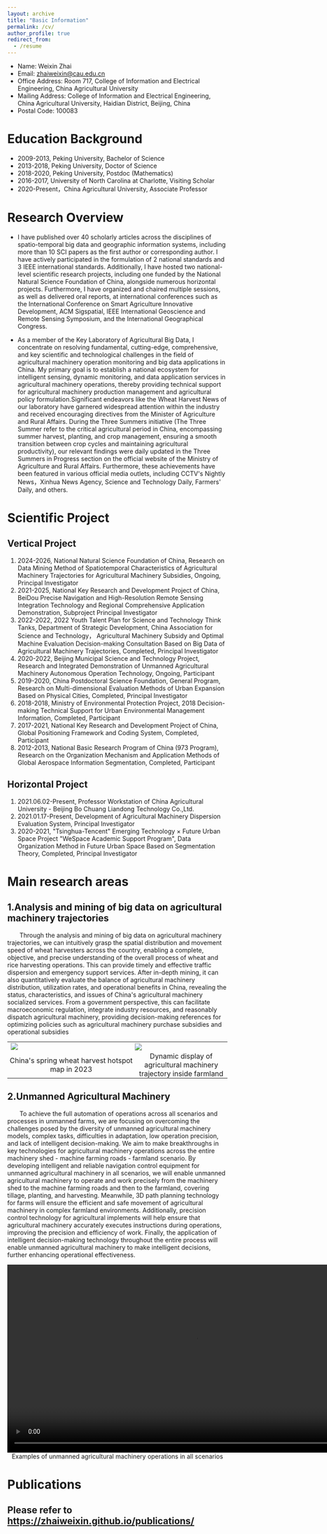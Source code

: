 ```yaml
---
layout: archive
title: "Basic Information"
permalink: /cv/
author_profile: true
redirect_from:
  - /resume
---
```


* Name: Weixin Zhai
* Email: zhaiweixin@cau.edu.cn
* Office Address: Room 717, College of Information and Electrical Engineering, China Agricultural University
* Mailing Address: College of Information and Electrical Engineering, China Agricultural University, Haidian District, Beijing, China
* Postal Code: 100083

Education Background
======
* 2009-2013, Peking University, Bachelor of Science
* 2013-2018, Peking University, Doctor of Science
* 2018-2020, Peking University, Postdoc (Mathematics)
* 2016-2017, University of North Carolina at Charlotte, Visiting Scholar
* 2020-Present，China Agricultural University, Associate Professor

Research Overview
======
* I have published over 40 scholarly articles across the disciplines of spatio-temporal big data and geographic information systems, including more than 10 SCI papers as the first author or corresponding author. I have actively participated in the formulation of 2 national standards and 3 IEEE international standards. Additionally, I have hosted two national-level scientific research projects, including one funded by the National Natural Science Foundation of China, alongside numerous horizontal projects. Furthermore, I have organized and chaired multiple sessions, as well as delivered oral reports, at international conferences such as the International Conference on Smart Agriculture Innovative Development, ACM Sigspatial, IEEE International Geoscience and Remote Sensing Symposium, and the International Geographical Congress.

* As a member of the Key Laboratory of Agricultural Big Data, I concentrate on resolving fundamental, cutting-edge, comprehensive, and key scientific and technological challenges in the field of agricultural machinery operation monitoring and big data applications in China. My primary goal is to establish a national ecosystem for intelligent sensing, dynamic monitoring, and data application services in agricultural machinery operations, thereby providing technical support for agricultural machinery production management and agricultural policy formulation.Significant endeavors like the Wheat Harvest News of our laboratory have garnered widespread attention within the industry and received encouraging directives from the Minister of Agriculture and Rural Affairs. During the Three Summers initiative (The Three Summer refer to the critical agricultural period in China, encompassing summer harvest, planting, and crop management, ensuring a smooth transition between crop cycles and maintaining agricultural productivity), our relevant findings were daily updated in the Three Summers in Progress  section on the official website of the Ministry of Agriculture and Rural Affairs. Furthermore, these achievements have been featured in various official media outlets, including CCTV's Nightly News，Xinhua News Agency, Science and Technology Daily, Farmers' Daily, and others.

Scientific Project
======
## Vertical Project
  1. 2024-2026, National Natural Science Foundation of China, Research on Data Mining Method of Spatiotemporal Characteristics of Agricultural Machinery Trajectories for Agricultural Machinery Subsidies, Ongoing, Principal Investigator
  2. 2021-2025, National Key Research and Development Project of China, BeiDou Precise Navigation and High-Resolution Remote Sensing Integration Technology and Regional Comprehensive Application Demonstration, Subproject Principal Investigator
  3. 2022-2022, 2022 Youth Talent Plan for Science and Technology Think Tanks, Department of Strategic Development, China Association for Science and Technology， Agricultural Machinery Subsidy and Optimal Machine Evaluation Decision-making Consultation Based on Big Data of Agricultural Machinery Trajectories, Completed, Principal Investigator
  4. 2020-2022, Beijing Municipal Science and Technology Project, Research and Integrated Demonstration of Unmanned Agricultural Machinery Autonomous Operation Technology, Ongoing, Participant
  5. 2019-2020, China Postdoctoral Science Foundation, General Program, Research on Multi-dimensional Evaluation Methods of Urban Expansion Based on Physical Cities, Completed, Principal Investigator
  6. 2018-2018, Ministry of Environmental Protection Project, 2018 Decision-making Technical Support for Urban Environmental Management Information, Completed, Participant
  7. 2017-2021, National Key Research and Development Project of China, Global Positioning Framework and Coding System, Completed, Participant
  8. 2012-2013, National Basic Research Program of China (973 Program), Research on the Organization Mechanism and Application Methods of Global Aerospace Information Segmentation, Completed, Participant

## Horizontal Project
  1. 2021.06.02-Present, Professor Workstation of China Agricultural University - Beijing Bo Chuang Liandong Technology Co.,Ltd.
  2. 2021.01.17-Present, Development of Agricultural Machinery Dispersion Evaluation System, Principal Investigator
  3. 2020-2021,  "Tsinghua-Tencent" Emerging Technology × Future Urban Space Project "WeSpace Academic Support Program", Data Organization Method in Future Urban Space Based on Segmentation Theory, Completed, Principal Investigator

Main research areas
======
## 1.Analysis and mining of big data on agricultural machinery trajectories
    
&emsp;&emsp;Through the analysis and mining of big data on agricultural machinery trajectories, we can intuitively grasp the spatial distribution and movement speed of wheat harvesters across the country, enabling a complete, objective, and precise understanding of the overall process of wheat and rice harvesting operations. This can provide timely and effective traffic dispersion and emergency support services.  After in-depth mining, it can also quantitatively evaluate the balance of agricultural machinery distribution, utilization rates, and operational benefits in China, revealing the status, characteristics, and issues of China's agricultural machinery socialized services. From a government perspective, this can facilitate macroeconomic regulation, integrate industry resources, and reasonably dispatch agricultural machinery, providing decision-making references for optimizing policies such as agricultural machinery purchase subsidies and operational subsidies
  
<table style="margin:0;padding:0;border:0;">
<tr style="margin:0;padding:0;border:0;">
    <td style="margin:0;padding-right:5px;border:0;width:58%"><img src="/images/2023热力图.gif"></td><!--大小650像素-->
    <td style="margin:0;padding:0;border:0;;width:55%"><img src="/images/图1-1-2.gif"></td>
</tr>
<tr style="margin:0;padding:0;border:0;">
    <td style="margin:0;padding:0;border:0;text-align:center;">China's spring wheat harvest hotspot map in 2023</td>
    <td style="margin:0;padding:0;border:0;text-align:center;">Dynamic display of agricultural machinery trajectory inside farmland</td>
</tr>

</table>

## 2.Unmanned Agricultural Machinery

&emsp;&emsp;To achieve the full automation of operations across all scenarios and processes in unmanned farms, we are focusing on overcoming the challenges posed by the diversity of unmanned agricultural machinery models, complex tasks, difficulties in adaptation, low operation precision, and lack of intelligent decision-making. We aim to make breakthroughs in key technologies for agricultural machinery operations across the entire machinery shed - machine farming roads - farmland scenario. By developing intelligent and reliable navigation control equipment for unmanned agricultural machinery in all scenarios, we will enable unmanned agricultural machinery to operate and work precisely from the machinery shed to the machine farming roads and then to the farmland, covering tillage, planting, and harvesting. Meanwhile, 3D path planning technology for farms will ensure the efficient and safe movement of agricultural machinery in complex farmland environments. Additionally, precision control technology for agricultural implements will help ensure that agricultural machinery accurately executes instructions during operations, improving the precision and efficiency of work. Finally, the application of intelligent decision-making technology throughout the entire process will enable unmanned agricultural machinery to make intelligent decisions, further enhancing operational effectiveness.
  
<video controls="controls" width="auto" height="430">  
    <source src="/images/无人驾驶视频.mp4" type="video/mp4" />  
</video>

<div  style="text-align:center;font-size:14px">
Examples of unmanned agricultural machinery operations in all scenarios
</div>  

Publications
======
## Please refer to https://zhaiweixin.github.io/publications/
